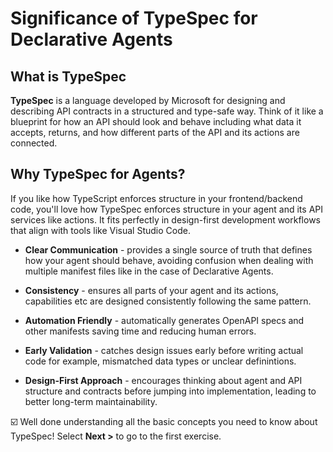 # Significance of TypeSpec for Declarative Agents

## What is TypeSpec

**TypeSpec** is a language developed by Microsoft for designing and describing API contracts in a structured and type-safe way. Think of it like a blueprint for how an API should look and behave including what data it accepts, returns, and how different parts of the API and its actions are connected.

## Why TypeSpec for Agents?

If you like how TypeScript enforces structure in your frontend/backend code, you'll love how TypeSpec enforces structure in your agent and its API services like actions. It fits perfectly in design-first development workflows that align with tools like Visual Studio Code.

- **Clear Communication** - provides a single source of truth that defines how your agent should behave, avoiding confusion when dealing with multiple manifest files like in the case of Declarative Agents.

- **Consistency** - ensures all parts of your agent and its actions, capabilities etc are designed consistently following the same pattern.

- **Automation Friendly** - automatically generates OpenAPI specs and other manifests saving time and reducing human errors.

- **Early Validation** - catches design issues early before writing actual code for example, mismatched data types or unclear definintions.

- **Design-First Approach** - encourages thinking about agent and API structure and contracts before jumping into implementation, leading to better long-term maintainability.


☑️ Well done understanding all the basic concepts you need to know about TypeSpec! Select **Next >** to go to the first exercise.